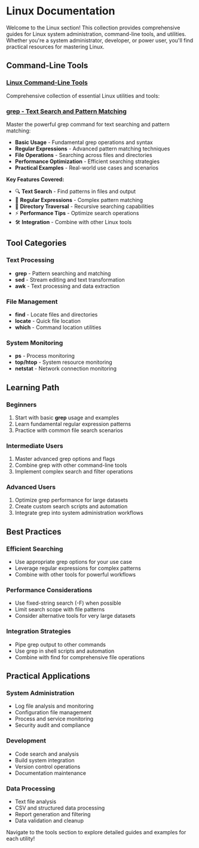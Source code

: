 # Linux Documentation

Welcome to the Linux section! This collection provides comprehensive guides for Linux system administration, command-line tools, and utilities. Whether you're a system administrator, developer, or power user, you'll find practical resources for mastering Linux.

## Command-Line Tools

### [Linux Command-Line Tools](tools/index.md)

Comprehensive collection of essential Linux utilities and tools:

### [grep - Text Search and Pattern Matching](tools/grep.md)

Master the powerful grep command for text searching and pattern matching:

- **Basic Usage** - Fundamental grep operations and syntax
- **Regular Expressions** - Advanced pattern matching techniques
- **File Operations** - Searching across files and directories
- **Performance Optimization** - Efficient searching strategies
- **Practical Examples** - Real-world use cases and scenarios

**Key Features Covered:**

- 🔍 **Text Search** - Find patterns in files and output
- 📝 **Regular Expressions** - Complex pattern matching
- 📁 **Directory Traversal** - Recursive searching capabilities
- ⚡ **Performance Tips** - Optimize search operations
- 🛠️ **Integration** - Combine with other Linux tools

## Tool Categories

### Text Processing

- **grep** - Pattern searching and matching
- **sed** - Stream editing and text transformation
- **awk** - Text processing and data extraction

### File Management

- **find** - Locate files and directories
- **locate** - Quick file location
- **which** - Command location utilities

### System Monitoring

- **ps** - Process monitoring
- **top/htop** - System resource monitoring
- **netstat** - Network connection monitoring

## Learning Path

### Beginners

1. Start with basic **grep** usage and examples
2. Learn fundamental regular expression patterns
3. Practice with common file search scenarios

### Intermediate Users

1. Master advanced grep options and flags
2. Combine grep with other command-line tools
3. Implement complex search and filter operations

### Advanced Users

1. Optimize grep performance for large datasets
2. Create custom search scripts and automation
3. Integrate grep into system administration workflows

## Best Practices

### Efficient Searching

- Use appropriate grep options for your use case
- Leverage regular expressions for complex patterns
- Combine with other tools for powerful workflows

### Performance Considerations

- Use fixed-string search (-F) when possible
- Limit search scope with file patterns
- Consider alternative tools for very large datasets

### Integration Strategies

- Pipe grep output to other commands
- Use grep in shell scripts and automation
- Combine with find for comprehensive file operations

## Practical Applications

### System Administration

- Log file analysis and monitoring
- Configuration file management
- Process and service monitoring
- Security audit and compliance

### Development

- Code search and analysis
- Build system integration
- Version control operations
- Documentation maintenance

### Data Processing

- Text file analysis
- CSV and structured data processing
- Report generation and filtering
- Data validation and cleanup

Navigate to the tools section to explore detailed guides and examples for each utility!
